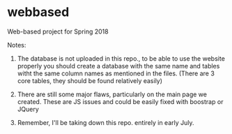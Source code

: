 # webbased
Web-based project for Spring 2018


Notes:

1) The database is not uploaded in  this repo., to be able to use the website properly you should create a database with the same name
and tables witht the same column names as mentioned in the files. (There are 3 core tables, they should  be found relatively easily)

2) There are still some major flaws, particularly on the main page we created. These are JS issues and could be easily fixed with boostrap
or JQuery

3) Remember, I'll be taking down this repo. entirely in early July.
